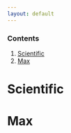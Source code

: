 ```yaml
---
layout: default
---
```

### Contents <!-- omit in toc -->
1. [Scientific](#scientific)
2. [Max](#max)
   

# Scientific

# Max
